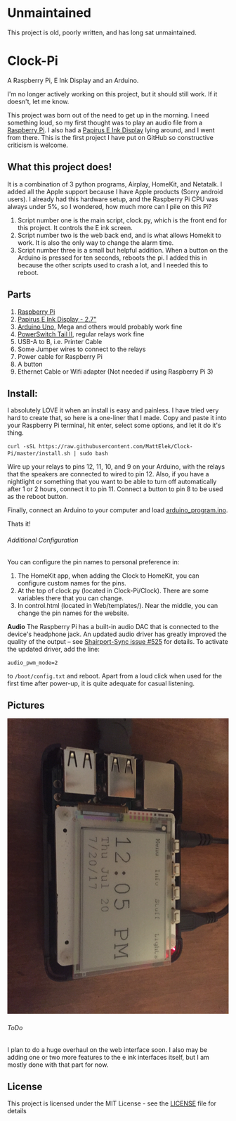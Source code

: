 # Unmaintained
This project is old, poorly written, and has long sat unmaintained.

# Clock-Pi

A Raspberry Pi, E Ink Display and an Arduino.

I'm no longer actively working on this project, but it should still work. If it doesn't, let me know.

This project was born out of the need to get up in the morning. I need something loud, so my first thought was to play an audio file from a [Raspberry Pi](https://www.raspberrypi.org). I also had a [Papirus E Ink Display](https://www.pi-supply.com/product/papirus-epaper-eink-screen-hat-for-raspberry-pi/) lying around, and I went from there. This is the first project I have put on GitHub so constructive criticism is welcome.

## What this project does!
It is a combination of 3 python programs, Airplay, HomeKit, and Netatalk. I added all the Apple support because I have Apple products (Sorry android users). I already had this hardware setup, and the Raspberry Pi CPU was always under 5%, so I wondered, how much more can I pile on this Pi?
1. Script number one is the main script, clock.py, which is the front end for this project. It controls the E ink screen.
2. Script number two is the web back end, and is what allows Homekit to work. It is also the only way to change the alarm time.
3. Script number three is a small but helpful addition. When a button on the Arduino is pressed for ten seconds, reboots the pi. I added this in because the other scripts used to crash a lot, and I needed this to reboot.

## Parts
1. [Raspberry Pi](https://www.raspberrypi.org)
2. [Papirus E Ink Display - 2.7"](https://www.pi-supply.com/product/papirus-epaper-eink-screen-hat-for-raspberry-pi/)
3. [Arduino Uno](https://www.Arduino.cc/en/Main/ArduinoBoardUno), Mega and others would probably work fine
4. [PowerSwitch Tail II](http://www.powerswitchtail.com/Pages/default.aspx), regular relays work fine
5. USB-A to B, i.e. Printer Cable
6. Some Jumper wires to connect to the relays
7. Power cable for Raspberry Pi
8. A button
9. Ethernet Cable or Wifi  adapter (Not needed if using Raspberry Pi 3)

## Install:
I absolutely LOVE it when an install is easy and painless. I have tried very hard to create that, so here is a one-liner that I made. Copy and paste it into your Raspberry Pi terminal, hit enter, select some options, and let it do it's thing.

```Shell
curl -sSL https://raw.githubusercontent.com/MattElek/Clock-Pi/master/install.sh | sudo bash
```

Wire up your relays to pins 12, 11, 10, and 9 on your Arduino, with the relays that the speakers are connected to wired to pin 12. Also, if you have a nightlight or something that you want to be able to turn off automatically after 1 or 2 hours, connect it to pin 11. Connect a button to pin 8 to be used as the reboot button.

Finally, connect an Arduino to your computer and load [arduino_program.ino](https://raw.githubusercontent.com/MattElek/Clock-Pi/master/arduino_program.ino).

Thats it!

###### Additional Configuration
You can configure the pin names to personal preference in:
1. The HomeKit app, when adding the Clock to HomeKit, you can configure custom names for the pins.
2. At the top of clock.py (located in Clock-Pi/Clock). There are some variables there that you can change.
3. In control.html (located in Web/templates/). Near the middle, you can change the pin names for the website.

**Audio**
The Raspberry Pi has a built-in audio DAC that is connected to the device's headphone jack. An updated audio driver has greatly improved the quality of the output – see [Shairport-Sync issue #525](https://github.com/mikebrady/shairport-sync/issues/525) for details. To activate the updated driver, add the line:
```
audio_pwm_mode=2
```
to `/boot/config.txt` and reboot.
Apart from a loud click when used for the first time after power-up, it is quite adequate for casual listening.

## Pictures
![image](https://raw.githubusercontent.com/MattElek/Clock-Pi/master/Pictures/IMG_1.JPG)

###### ToDo
I plan to do a huge overhaul on the web interface soon.
I also may be adding one or two more features to the e ink interfaces itself, but I am mostly done with that part for now.

## License

This project is licensed under the MIT License - see the [LICENSE](LICENSE) file for details
